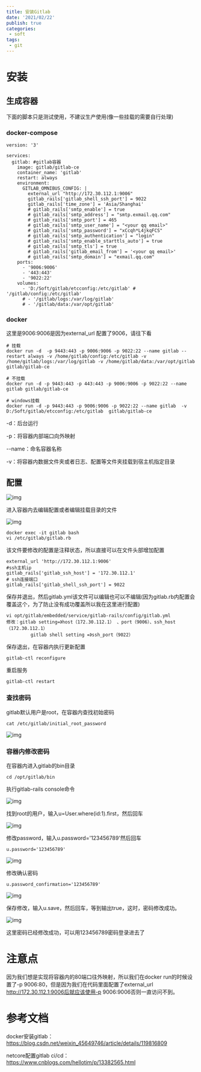 ```yaml
---
title: 安装Gitlab
date: '2021/02/22'
publish: true
categories:
 - soft
tags:
 - git
---
```

# 安装

## 生成容器

下面的脚本只是测试使用，不建议生产使用(像一些挂载的需要自行处理)

### docker-compose

```
version: '3'

services:
  gitlab: #gitlab容器
    image: gitlab/gitlab-ce
    container_name: 'gitlab'
    restart: always
    environment:
      GITLAB_OMNIBUS_CONFIG: |
        external_url "http://172.30.112.1:9006"
        gitlab_rails['gitlab_shell_ssh_port'] = 9022
        gitlab_rails['time_zone'] = 'Asia/Shanghai'
        # gitlab_rails['smtp_enable'] = true
        # gitlab_rails['smtp_address'] = "smtp.exmail.qq.com"
        # gitlab_rails['smtp_port'] = 465
        # gitlab_rails['smtp_user_name'] = "<your qq email>"
        # gitlab_rails['smtp_password'] = "xCcqh*L4jkqFCS"
        # gitlab_rails['smtp_authentication'] = "login"
        # gitlab_rails['smtp_enable_starttls_auto'] = true
        # gitlab_rails['smtp_tls'] = true
        # gitlab_rails['gitlab_email_from'] = '<your qq email>'
        # gitlab_rails['smtp_domain'] = "exmail.qq.com"
    ports:
      - '9006:9006'
      - '443:443'
      - '9022:22'
    volumes:
      - 'D:/Soft/gitlab/etcconfig:/etc/gitlab' # '/gitlab/config:/etc/gitlab'
      # - '/gitlab/logs:/var/log/gitlab'
      # - '/gitlab/data:/var/opt/gitlab'
```

### docker

这里是9006:9006是因为external_url 配置了9006，请往下看

```
# 挂载
docker run -d  -p 9443:443 -p 9006:9006 -p 9022:22 --name gitlab --restart always -v /home/gitlab/config:/etc/gitlab -v /home/gitlab/logs:/var/log/gitlab -v /home/gitlab/data:/var/opt/gitlab gitlab/gitlab-ce

# 不挂载
docker run -d -p 9443:443 -p 443:443 -p 9006:9006 -p 9022:22 --name gitlab gitlab/gitlab-ce

# windows挂载
docker run -d -p 9443:443 -p 9006:9006 -p 9022:22 --name gitlab  -v  D:/Soft/gitlab/etcconfig:/etc/gitlab  gitlab/gitlab-ce
```

-d：后台运行

-p：将容器内部端口向外映射

--name：命名容器名称

-v：将容器内数据文件夹或者日志、配置等文件夹挂载到宿主机指定目录

## 配置

![img](https://gitee.com/AZRNG/picture-storage/raw/master/kbms/1630392393921-c9133767-a427-43ac-b77a-96685c75485b.png)

进入容器内去编辑配置或者编辑挂载目录的文件

![img](https://gitee.com/AZRNG/picture-storage/raw/master/kbms/1630392436742-b7a1a83e-d915-430d-a960-f1612a97a4e4.png)

```
docker exec -it gitlab bash
vi /etc/gitlab/gitlab.rb
```

该文件要修改的配置是注释状态，所以直接可以在文件头部增加配置

```
external_url 'http://172.30.112.1:9006'
#ssh主机ip
gitlab_rails['gitlab_ssh_host'] = '172.30.112.1'
# ssh连接端口
gitlab_rails['gitlab_shell_ssh_port'] = 9022
```

保存并退出，然后gitlab.yml该文件可以编辑也可以不编辑(因为gitlab.rb内配置会覆盖这个，为了防止没有成功覆盖所以我在这里进行配置)

```
vi opt/gitlab/embedded/service/gitlab-rails/config/gitlab.yml
修改：gitlab setting=》host（172.30.112.1） 、port（9006）、ssh_host（172.30.112.1）
		 gitlab shell setting =》ssh_port（9022）
```

保存退出，在容器内执行更新配置

```
gitlab-ctl reconfigure
```

重启服务

```
gitlab-ctl restart
```

### 查找密码

gitlab默认用户是root，在容器内查找初始密码

```
cat /etc/gitlab/initial_root_password
```

![img](https://gitee.com/AZRNG/picture-storage/raw/master/kbms/1630392346545-d3be811e-20e6-4b75-85a2-1981b345a0af.png)

### 容器内修改密码

在容器内进入gitlab的bin目录

```
cd /opt/gitlab/bin
```

执行gitlab-rails console命令

![img](https://gitee.com/AZRNG/picture-storage/raw/master/kbms/1630393079166-dcd56a70-64f3-41dd-8e48-4d97d69cbdf5.png)

找到root的用户，输入u=User.where(id:1).first，然后回车

![img](https://gitee.com/AZRNG/picture-storage/raw/master/kbms/1630393092662-6540ad2c-d30e-4bee-8dac-48b234344ede.png)

修改password，输入u.password='123456789'然后回车

```
u.password='123456789'
```

![img](https://gitee.com/AZRNG/picture-storage/raw/master/kbms/1630393112625-6ee295f7-70e6-4a1c-a3f0-194d972f223c.png)

修改确认密码

```
u.password_confirmation='123456789'
```

![img](https://gitee.com/AZRNG/picture-storage/raw/master/kbms/1630393132266-4b5613af-43c7-41cf-88ec-da38a3db7e70.png)

保存修改，输入u.save，然后回车，等到输出true，这时，密码修改成功。

![img](https://gitee.com/AZRNG/picture-storage/raw/master/kbms/1630393150839-203c3d29-88c8-4c59-9af1-273e8bce2933.png)

这里密码已经修改成功，可以用123456789密码登录进去了

# 注意点

因为我们想是实现将容器内的80端口往外映射，所以我们在docker run的时候设置了-p 9006:80，但是因为我们在代码里面配置了external_url http://172.30.112.1:9006后就应该使用-p 9006:9006否则一直访问不到。

# 参考文档

docker安装gitlab： https://blog.csdn.net/weixin_45649746/article/details/119816809

netcore配置gitlab ci/cd：https://www.cnblogs.com/hellotim/p/13382565.html